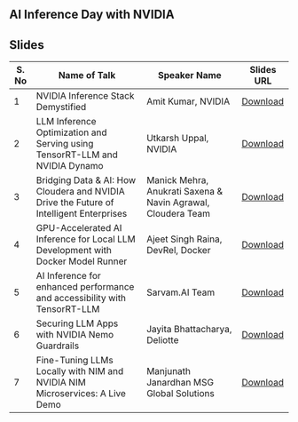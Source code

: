 ## AI Inference Day with NVIDIA


## Slides

| S. No | Name of Talk | Speaker Name | Slides URL |
|-------|--------------|--------------|------------|
| 1 |  NVIDIA Inference Stack Demystified  | Amit Kumar, NVIDIA | [Download]() |
| 2 |  LLM Inference Optimization and Serving using TensorRT-LLM and NVIDIA Dynamo | Utkarsh Uppal, NVIDIA | [Download]() |
| 3 |  Bridging Data & AI: How Cloudera and NVIDIA Drive the Future of Intelligent Enterprises | Manick Mehra, Anukrati Saxena & Navin Agrawal, Cloudera Team | [Download](https://github.com/collabnix/dockerbangalore/blob/4d91fd6448fca1db9f41d221aaf9d23b5aa70f61/slides/2025/04/ai_inference_day_nvidia/AI%20Inference%20Day-Cloudera%20(1).pdf) |
| 4 |  GPU-Accelerated AI Inference for Local LLM Development with Docker Model Runner | Ajeet Singh Raina, DevRel, Docker | [Download](https://github.com/collabnix/dockerbangalore/blob/master/slides/2025/04/AI%20Inference%20Meetup%20-%20Model%20Runner.pdf) |
| 5 |  AI Inference for enhanced performance and accessibility with TensorRT-LLM | Sarvam.AI Team | [Download]() |
| 6 |  Securing LLM Apps with NVIDIA Nemo Guardrails | Jayita Bhattacharya, Deliotte | [Download]() |
| 7 |  Fine-Tuning LLMs Locally with NIM and NVIDIA NIM Microservices: A Live Demo | Manjunath Janardhan MSG Global Solutions | [Download](https://github.com/collabnix/dockerbangalore/blob/master/slides/2025/04/NVIDIA.pptx) |





